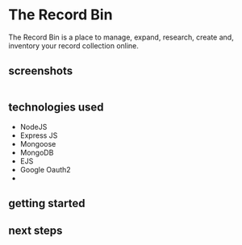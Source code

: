 # The Record Bin

The Record Bin is a place to manage, expand, research, create and, inventory your record collection online. 

## screenshots

<img src="" alt="">

## technologies used

- NodeJS
- Express JS
- Mongoose
- MongoDB
- EJS
- Google Oauth2
- 


## getting started



## next steps 
